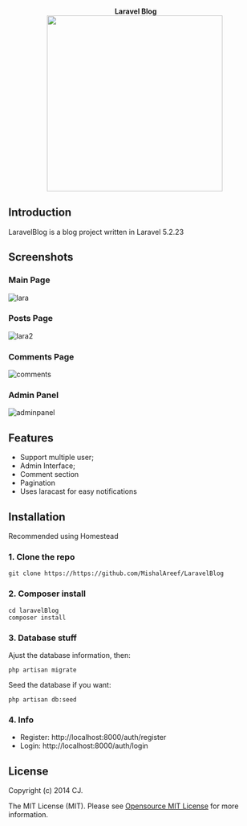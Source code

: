<p align="center">
  <br>
  <b>Laravel Blog</b>
  <br>
  <a href="localhost:8000">
    <img src="https://www.designbust.com/download/168/png/laravel_icon512.png" width=350>
  </a>
</p>

## Introduction

LaravelBlog is a blog project written in Laravel 5.2.23

## Screenshots

### Main Page

![lara](https://user-images.githubusercontent.com/53239920/94927877-70bf0e80-04f5-11eb-87ab-108d71a64926.PNG)

### Posts Page

![lara2](https://user-images.githubusercontent.com/53239920/94928034-a49a3400-04f5-11eb-959f-6529ed6a0c35.PNG)

### Comments Page

![comments](https://user-images.githubusercontent.com/53239920/94927925-816f8480-04f5-11eb-8310-e9d1ef9a63f1.PNG)

### Admin Panel

![adminpanel](https://user-images.githubusercontent.com/53239920/94929173-51c17c00-04f7-11eb-8c63-dee004113b3c.PNG)


## Features

* Support multiple user;
* Admin Interface;
* Comment section
* Pagination
* Uses laracast for easy notifications


## Installation

Recommended using Homestead

### 1. Clone the repo

    git clone https://https://github.com/MishalAreef/LaravelBlog

### 2. Composer install

    cd laravelBlog
    composer install
    
### 3. Database stuff

Ajust the database information, then: 

    php artisan migrate

Seed the database if you want: 

    php artisan db:seed

### 4. Info

* Register: http://localhost:8000/auth/register
* Login: http://localhost:8000/auth/login


## License

Copyright (c) 2014 CJ.

The MIT License (MIT). Please see [Opensource MIT License](http://www.opensource.org/licenses/MIT) for more information.

